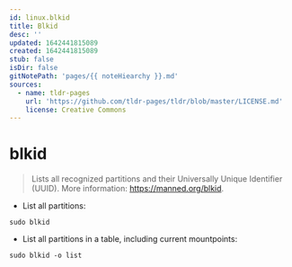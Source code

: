 ```yaml
---
id: linux.blkid
title: Blkid
desc: ''
updated: 1642441815089
created: 1642441815089
stub: false
isDir: false
gitNotePath: 'pages/{{ noteHiearchy }}.md'
sources:
  - name: tldr-pages
    url: 'https://github.com/tldr-pages/tldr/blob/master/LICENSE.md'
    license: Creative Commons
---
```

# blkid

> Lists all recognized partitions and their Universally Unique Identifier (UUID).
> More information: <https://manned.org/blkid>.

- List all partitions:

`sudo blkid`

- List all partitions in a table, including current mountpoints:

`sudo blkid -o list`


